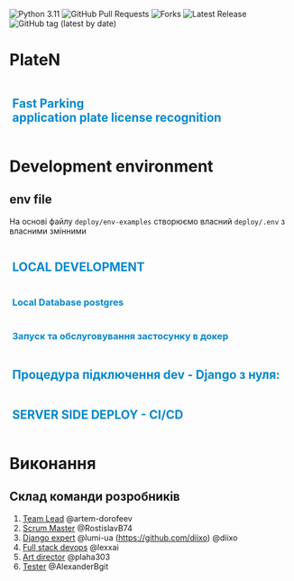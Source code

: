 ![Python 3.11](https://img.shields.io/badge/python-3.11-blueviolet)
![GitHub Pull Requests](https://img.shields.io/github/issues-pr/AlexanderBgit/PlateN?color=blueviolet)
![Forks](https://img.shields.io/github/forks/AlexanderBgit/PlateN?style=social)
![Latest Release](https://img.shields.io/github/v/release/AlexanderBgit/PlateN?include_prereleases&label=latest%20release)
![GitHub tag (latest by date)](https://img.shields.io/github/v/tag/AlexanderBgit/PlateN?label=Version%20for%20development)


# PlateN


<details>
  <summary style="display: flex; align-items: center; color: #0088CC;"><span style="margin-right: 5px;"></span><h2>Fast Parking <br> 
  application plate license recognition</h2></summary>

Home

<div align="left" width="948" height="474">
  <img src="/readme/img-1.png">
</div>

Plan of parking
<div align="left" width="948" height="474">
  <img src="/img/Parking Plan_short.png">
</div>


<details>
  <summary style="display: flex; align-items: center; color: #0088CC;"><span style="margin-right: 5px;"></span><h3>Check-in and Check-out by cars </h3></summary>

Car recognition result

<div align="left" width="948" height="474">
  <img src="/readme/img-3.png">
</div>

Car recognition In

<div align="left" width="948" height="474">
  <img src="/img/Photos IN.png">
</div>

Car recognition Out

<div align="left" width="948" height="474">
  <img src="/img/Photos OUT.png">
</div>

Cars

<div align="left" width="948" height="474">
  <img src="/img/Cars.png">
</div>
</details>


<details>
  <summary style="display: flex; align-items: center; color: #0088CC;"><span style="margin-right: 5px;"></span><h3>User account </h3></summary>

Profile

<div align="left" width="948" height="474">
  <img src="/img/User profile.png">
</div>

Registration

<div align="left" width="948" height="474">
  <img src="/img/Register new user.png">
</div>

SignIn

<div align="left" width="948" height="474">
  <img src="/img/https __edu202415.aacom.net.png">
</div>
</details>


<details>
  <summary style="display: flex; align-items: center; color: #0088CC;"><span style="margin-right: 5px;"></span><h3>Payments </h3></summary>

Finance

<div align="left" width="948" height="474">
  <img src="/img/Finance2.png">
</div>

<div align="left" width="948" height="474">
  <img src="/img/Finance_Pay_result.png">
</div>

<div align="left" width="948" height="474">
  <img src="/img/Finance Pay the invoice.png">
</div>

<div align="left" width="948" height="474">
  <img src="/img/Finance Pay the invoice2.png">
</div>

<div align="left" width="948" height="474">
  <img src="/img/payment list.png">
</div>

</details>

<details>
  <summary style="display: flex; align-items: center; color: #0088CC;"><span style="margin-right: 5px;"></span><h3>Manage notifications </h3></summary>

Messages

<div align="left" width="948" height="474">
  <img src="/img/Messages_adm.png">
</div>

Telegram
<div align="left" width="948" height="474">
  <img src="/img/Telegram_bot.png">
</div>

<div align="left" width="948" height="474">
  <img src="/img/Telegram_news.png">
</div>

<div align="left" width="948" height="474">
  <img src="/img/Telegram_chat.png">
</div>
</details>


## Презентація
Youtube: https://www.youtube.com/watch?v=iH9t5hpYwqI

</details>

# Development environment

## env file
На основі файлу `deploy/env-examples` створюємо власний  `deploy/.env` з власними змінними

<details>
  <summary style="display: flex; align-items: center; color: #0088CC;"><span style="margin-right: 5px;"></span><h2>LOCAL DEVELOPMENT</h2></summary>

- git проекту: https://github.com/AlexanderBgit/PlateN , default branch `dev`

- кожен створює власні гілки від `dev` і оновлює їх через `merge`. Іменна гілок `usernmae` - постійна користувача, `usernmae-feature` тимчасова, після об'єднання з іншими гілками знищується.

- merge to `dev` тільки через `pull-request` і запит користувачам на підтвердження, мінімум один має підтвердити, і тоді розблокується кнопка `Merge`, і можна об'єднати у `dev`.

- Python >=3.10,<3.12

- poetry

- Django 5

- Скрипти `.cmd` для виконання у операційній системі Windows тільки.

- Скрипти `.sh` для виконання у операційній системі Linux, Mac.

- Корінь git проекту має декілька незалежних підпроєктів:
    - BACKEND
    - FRONTEND
    - Database
    - DS

- Кожен підпроєкт - незалежний продукт, і відповідно має свій незалежний Docker. 

- Спілкуються через спільну базу даних, при розробці це може бути локальна з Docker або віддалена у elephantsql.

- Налаштування змінних середовища - спільні у файлі /deploy/.env. Локальна розробка використовує тільки відносний шлях до цього файлу. Наприклад код з `fastparking\fastparking\settings.py`: 
```
BASE_DIR = Path(__file__).resolve().parent.parent
env_file = BASE_DIR.parent.parent.joinpath("deploy").joinpath(".env")
if env_file.exists():
    load_dotenv(env_file) 
else:
    print("ENV file not found:", env_file)
```

- _Security_. Кожен докер при старті бере налаштування з .env котрі йому тільки потрібні, а не весь файл. Розміщується .env файл тільки за межами докер контейнера.

- FRONTEND має власне віртуальне оточення poetry.

- BACKEND має власне віртуальне оточення poetry

- DS - робочі файли для Data Science

- Для роботи з FRONTEND:
    - переходимо у теку FRONTEND, активуємо віртуальне сердобине `poetry shell`
    - Далі `poetry update` встановить або оновить пакунки субпроєкту.

- Для роботи з BACKEND:
    - переходимо у теку BACKEND, активуємо віртуальне сердобине `poetry shell`
    - Далі `poetry update` встановить або оновить пакунки субпроєкту.

- Якщо у VC Code створити Workspace, додати до нього підпроєкти як (File->Add folder to WorkSpace), то при запуску терміналу буде запити з якої теки ви це хочете зробити.

 - Для роботи з локальною базою даних використовуємо настуні кроки (Local Database postgres). Для роботи з віддаленою базою даних пропускаємо ці кроки.
</details>

<details>
  <summary style="display: flex; align-items: center; color: #0088CC;"><span style="margin-right: 5px;"></span><h3>Local Database postgres</h3></summary>

#### run database postgres docker container

`scripts/docker_db.cmd`

Данні бази будуть створенні у теці `Database\postgres-data\`

Тека додана у виключення git - не викладати у git, у кожного вона своя!

#### stop database postgres docker container
`scripts\docker_db_stop.cmd`
</details>

<details>
  <summary style="display: flex; align-items: center; color: #0088CC;"><span style="margin-right: 5px;"></span><h3>Запуск та обслуговування застосунку в докер</h3></summary>

#### run app locally
Запускати з віртуального оточення poetry
```
cd FRONTEND/fastparking
python manage.py runserver 0.0.0.0:8000
```
`scripts\run_dev_app.cmd`

#### export poetry package to requirements.txt
Запускати з віртуального оточення poetry
```
cd FRONTEND
poetry export --without-hashes > requirements.txt
```
`scripts\gen_req_txt.cmd`

#### migrate db changes
```
cd FRONTEND/fastparking
python manage.py migrate
```

#### Автоматичне створення супер адміністратора Django з оточення .env

`scripts\create_django_auto_admin.cmd`

#### Запуск всього проєкту з підпроєктами у докер

##### run project (db+code) docker container
Данні бази будуть створенні у теці `Database\postgres-data\`

`scripts\docker_app_run.cmd`

Режим DEBUG - консолі 

##### rebuild project (code) docker container
`scripts\docker_app_build.cmd`
</details>


<details>
  <summary style="display: flex; align-items: center; color: #0088CC;"><span style="margin-right: 5px;"></span><h2>Процедура підключення dev - Django з нуля:</h2></summary>

1. git checkout dev
1. git pull
1. cd FRONTEND
1. poetry shell
1. poetry update
1. cd ..
1. cd scripts
1. docker_db.cmd - run DB local docker, skip if remote used postgres
1. migrate_dev_app.cmd - migrate DB
1. create_django_auto_admin.cmd - create admin aromatically from .env
1. run_dev_app.cmd - run app
1. open browser: http://127.0.0.1:8000
</details>

<details>
  <summary style="display: flex; align-items: center; color: #0088CC;"><span style="margin-right: 5px;"></span><h2>SERVER SIDE DEPLOY - CI/CD</h2></summary>


<details>
  <summary style="display: flex; align-items: center; color: #0088CC;"><span style="margin-right: 5px;"></span><h3>CI перевірка коду </h3></summary>


Перевірка коду проєкту на збирання проходить автоматично у кожному "GitHub pull request" безпосередньо перед об'єднанням з гілкою `dev` функцію Action GitHub.

Але без повірки міграції.

Action GitHub використовує налаштуванням з файлу `.github\workflows\django.yml` де проходить перевірка на збирання середовища виконання для трьох версії python:  `python-version: ["3.10", "3.11"]`. 

Безпосереднє тестування проєкту Django автоматично виконується командую `python manage.py test`.
</details>

<details>
  <summary style="display: flex; align-items: center; color: #0088CC;"><span style="margin-right: 5px;"></span><h3>CD </h3></summary>

Сервер: Linux (Debian).

Локальний користувач для виконання задач без прав адміністратора.

На сервері проект виконуються у декількох `docker` контейнерах, котрі об'єднані файлом налаштувань: `deploy\docker-compose-project.yml`.

Для визначення події з необхідності виконати операцію повторного `deploy` - періодично виконується скрипт: `scripts\detect_changes_git.sh`. 

Цей скрипт визначає чи не змінилася віддалена гілка проекту `dev`. 

Якщо зміни виявленні то виконується скрипт - `scripts\re_deploy_docker.sh`.

Для налаштувань під конкретні умови середовища виконання файл `detect_changes_git` копіюємо за межі теки проєкту.

У нас це рівень вище `~/PlateN/`, та змінюємо локальний шлях до теки проєкту у змінній `SOURCE`.  
```
SOURCE=${HOME}/PlateN/PlateN
```

Для налаштування системного планувальника завдань використано команду `crontab -e`.

Де додано наступний рядок: 
```
*/15 * * * *  ~/PlateN/detect_changes_git.sh > /dev/null 2>&1
```
 Що дозволяє запускати скрипт `detect_changes_git.sh` кожні 15 хвилин.
</details>

</details>

# Виконання

## Склад команди розробників
1. [Team Lead](https://github.com/artem-dorofeev) @artem-dorofeev
1. [Scrum Master](https://github.com/RostislavB74) @RostislavB74
1. [Django expert](https://github.com/lumi-ua) @lumi-ua
(https://github.com/diixo) @diixo
1. [Full stack devops](https://github.com/lexxai) @lexxai 
2. [Art director](https://github.com/plaha303) @plaha303 
3. [Tester](https://github.com/AlexanderBgit) @AlexanderBgit 
